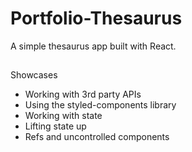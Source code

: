 # Portfolio-Thesaurus
A simple thesaurus app built with React.


##
Showcases
* Working with 3rd party APIs
* Using the styled-components library
* Working with state
* Lifting state up
* Refs and uncontrolled components

